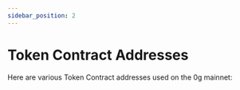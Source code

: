 ```yaml
---
sidebar_position: 2
---
```


# Token Contract Addresses

Here are various Token Contract addresses used on the 0g mainnet:

